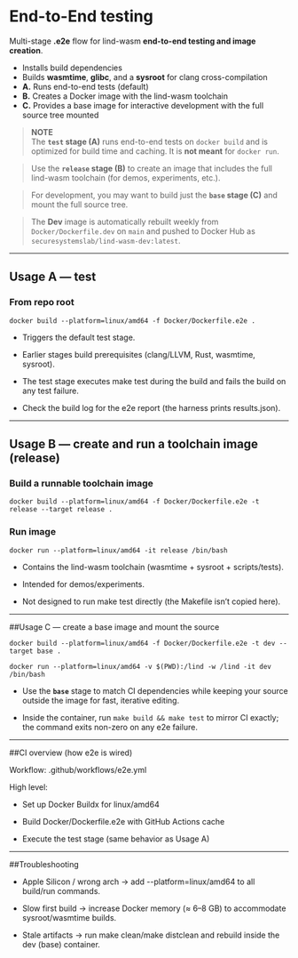 # End-to-End testing

Multi-stage **.e2e** flow for lind-wasm **end-to-end testing and image creation**.

- Installs build dependencies
- Builds **wasmtime**, **glibc**, and a **sysroot** for clang cross-compilation
- **A.** Runs end-to-end tests (default)
- **B.** Creates a Docker image with the lind-wasm toolchain
- **C.** Provides a base image for interactive development with the full source tree mounted

> **NOTE**  
> The **`test` stage (A)** runs end-to-end tests on `docker build` and is optimized for build time and caching. It is **not meant** for `docker run`.  

> Use the **`release` stage (B)** to create an image that includes the full lind-wasm toolchain (for demos, experiments, etc.).  

> For development, you may want to build just the **`base` stage (C)** and mount the full source tree.

> The **Dev** image is automatically rebuilt weekly from `Docker/Dockerfile.dev` on `main` and pushed to Docker Hub as `securesystemslab/lind-wasm-dev:latest`.


---

## Usage A — test

### From repo root
`docker build --platform=linux/amd64 -f Docker/Dockerfile.e2e .`

- Triggers the default test stage.

- Earlier stages build prerequisites (clang/LLVM, Rust, wasmtime, sysroot).

- The test stage executes make test during the build and fails the build on any test failure.

- Check the build log for the e2e report (the harness prints results.json).

---

## Usage B — create and run a toolchain image (release)

### Build a runnable toolchain image
`docker build --platform=linux/amd64 -f Docker/Dockerfile.e2e -t release --target release .`

### Run image
`docker run --platform=linux/amd64 -it release /bin/bash`

- Contains the lind-wasm toolchain (wasmtime + sysroot + scripts/tests).

- Intended for demos/experiments.

- Not designed to run make test directly (the Makefile isn’t copied here).

---

##Usage C — create a base image and mount the source

`docker build --platform=linux/amd64 -f Docker/Dockerfile.e2e -t dev --target base .`

`docker run --platform=linux/amd64 -v $(PWD):/lind -w /lind -it dev /bin/bash`

- Use the **`base`** stage to match CI dependencies while keeping your source outside the image for fast, iterative editing.

- Inside the container, run `make build && make test` to mirror CI exactly; the command exits non-zero on any e2e failure.

---

##CI overview (how e2e is wired)

Workflow: .github/workflows/e2e.yml

High level:

- Set up Docker Buildx for linux/amd64

- Build Docker/Dockerfile.e2e with GitHub Actions cache

- Execute the test stage (same behavior as Usage A)

---

##Troubleshooting

- Apple Silicon / wrong arch → add --platform=linux/amd64 to all build/run commands.

- Slow first build → increase Docker memory (≈ 6–8 GB) to accommodate sysroot/wasmtime builds.

- Stale artifacts → run make clean/make distclean and rebuild inside the dev (base) container.


